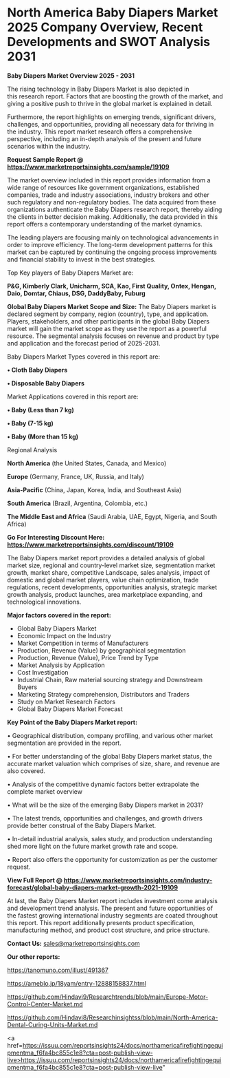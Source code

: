 # North America Baby Diapers Market 2025 Company Overview, Recent Developments and SWOT Analysis 2031

<Strong> Baby Diapers Market Overview 2025 - 2031</strong>

The rising technology in Baby Diapers Market is also depicted in this research report. Factors that are boosting the growth of the market, and giving a positive push to thrive in the global market is explained in detail.

Furthermore, the report highlights on emerging trends, significant drivers, challenges, and opportunities, providing all necessary data for thriving in the industry. This report market research offers a comprehensive perspective, including an in-depth analysis of the present and future scenarios within the industry.

<strong>Request Sample Report @ <a href=https://www.marketreportsinsights.com/sample/19109>https://www.marketreportsinsights.com/sample/19109</a></strong>

The market overview included in this report provides information from a wide range of resources like government organizations, established companies, trade and industry associations, industry brokers and other such regulatory and non-regulatory bodies. The data acquired from these organizations authenticate the Baby Diapers research report, thereby aiding the clients in better decision making. Additionally, the data provided in this report offers a contemporary understanding of the market dynamics.

The leading players are focusing mainly on technological advancements in order to improve efficiency. The long-term development patterns for this market can be captured by continuing the ongoing process improvements and financial stability to invest in the best strategies.

Top Key players of Baby Diapers Market are:

<strong>P&G, Kimberly Clark, Unicharm, SCA, Kao, First Quality, Ontex, Hengan, Daio, Domtar, Chiaus, DSG, DaddyBaby, Fuburg</strong>

<strong><b>Global Baby Diapers Market Scope and Size:</b></strong>
The Baby Diapers market is declared segment by company, region (country), type, and application. Players, stakeholders, and other participants in the global Baby Diapers market will gain the market scope as they use the report as a powerful resource. The segmental analysis focuses on revenue and product by type and application and the forecast period of 2025-2031.

Baby Diapers Market Types covered in this report are:

<strong>• Cloth Baby Diapers

• Disposable Baby Diapers</strong>

Market Applications covered in this report are:

<strong>• Baby (Less than 7 kg)

• Baby (7-15 kg)

• Baby (More than 15 kg)</strong> 

Regional Analysis

<strong>North America</strong> (the United States, Canada, and Mexico)

<strong>Europe</strong> (Germany, France, UK, Russia, and Italy)

<strong>Asia-Pacific</strong> (China, Japan, Korea, India, and Southeast Asia)

<strong>South America</strong> (Brazil, Argentina, Colombia, etc.)

<strong>The Middle East and Africa</strong> (Saudi Arabia, UAE, Egypt, Nigeria, and South Africa)

<strong>Go For Interesting Discount Here: <a href=https://www.marketreportsinsights.com/discount/19109>https://www.marketreportsinsights.com/discount/19109</a></strong>

The Baby Diapers market report provides a detailed analysis of global market size, regional and country-level market size, segmentation market growth, market share, competitive Landscape, sales analysis, impact of domestic and global market players, value chain optimization, trade regulations, recent developments, opportunities analysis, strategic market growth analysis, product launches, area marketplace expanding, and technological innovations.

<strong><b>Major factors covered in the report:</b></strong>
<ul>
  <li>Global Baby Diapers Market </li>
  <li>Economic Impact on the Industry</li>
  <li>Market Competition in terms of Manufacturers</li>
  <li>Production, Revenue (Value) by geographical segmentation</li>
  <li>Production, Revenue (Value), Price Trend by Type</li>
  <li>Market Analysis by Application</li>
  <li>Cost Investigation</li>
  <li>Industrial Chain, Raw material sourcing strategy and Downstream Buyers</li>
  <li>Marketing Strategy comprehension, Distributors and Traders</li>
  <li>Study on Market Research Factors</li>
  <li>Global Baby Diapers Market Forecast</li>
</ul>

<strong><b>Key Point of the Baby Diapers Market report:</b></strong>

• Geographical distribution, company profiling, and various other market segmentation are provided in the report.

• For better understanding of the global Baby Diapers market status, the accurate market valuation which comprises of size, share, and revenue are also covered.

• Analysis of the competitive dynamic factors better extrapolate the complete market overview

• What will be the size of the emerging Baby Diapers market in 2031?

• The latest trends, opportunities and challenges, and growth drivers provide better construal of the Baby Diapers Market.

• In-detail industrial analysis, sales study, and production understanding shed more light on the future market growth rate and scope.

• Report also offers the opportunity for customization as per the customer request.

<strong><b>View Full Report @ <a href=https://www.marketreportsinsights.com/industry-forecast/global-baby-diapers-market-growth-2021-19109>https://www.marketreportsinsights.com/industry-forecast/global-baby-diapers-market-growth-2021-19109</a></b></strong>


At last, the Baby Diapers Market report includes investment come analysis and development trend analysis. The present and future opportunities of the fastest growing international industry segments are coated throughout this report. This report additionally presents product specification, manufacturing method, and product cost structure, and price structure.

<strong>Contact Us:</strong>
sales@marketreportsinsights.com

<strong>Our other reports:</strong>

<a href=https://tanomuno.com/illust/491367>https://tanomuno.com/illust/491367</a>

<a href=https://ameblo.jp/18yam/entry-12888158837.html>https://ameblo.jp/18yam/entry-12888158837.html</a>

<a href=https://github.com/Hindavi9/Researchtrends/blob/main/Europe-Motor-Control-Center-Market.md>https://github.com/Hindavi9/Researchtrends/blob/main/Europe-Motor-Control-Center-Market.md</a>

<a href=https://github.com/Hindavi8/Researchinsightss/blob/main/North-America-Dental-Curing-Units-Market.md>https://github.com/Hindavi8/Researchinsightss/blob/main/North-America-Dental-Curing-Units-Market.md</a>

<a href=https://issuu.com/reportsinsights24/docs/northamericafirefightingequipmentma_f6fa4bc855c1e8?cta=post-publish-view-live>https://issuu.com/reportsinsights24/docs/northamericafirefightingequipmentma_f6fa4bc855c1e8?cta=post-publish-view-live</a>"
